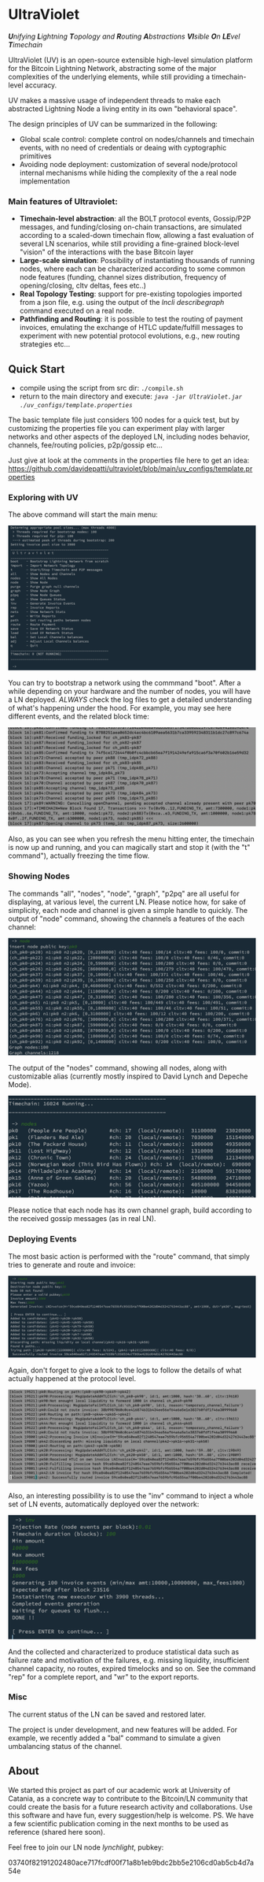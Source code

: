 # UltraViolet

_**U**nifying **L**ightning **T**opology and **R**outing **A**bstractions **VI**sible **O**n **LE**vel **T**imechain_

UltraViolet (UV) is an open-source extensible high-level simulation platform for the Bitcoin
Lightning Network, abstracting some of the major complexities of the underlying elements, while still providing a
timechain-level accuracy.

UV makes a massive usage of independent threads to make each abstracted Lightning Node a living entity in
its own "behavioral space".

The design principles of UV can be summarized in the following:

* Global scale control: complete control on nodes/channels and timechain events, with no need of credentials or deaing with cyptographic primitives
* Avoiding node deployment: customization of several node/protocol internal mechanisms while hiding the complexity of the a real node implementation

### Main features of Ultraviolet:

* **Timechain-level abstraction**: all the BOLT protocol events, Gossip/P2P messages, and funding/closing on-chain
  transactions, are simulated according to a scaled-down timechain flow, allowing a fast evaluation of several LN
  scenarios, while still providing a fine-grained block-level "vision" of the interactions with the base Bitcoin layer
* **Large-scale simulation**: Possibility of instantiating thousands of running nodes, where each can be characterized
  according to some common node features (funding, channel sizes distribution, frequency of opening/closing, cltv
  deltas, fees etc..)
* **Real Topology Testing**: support for pre-existing topologies imported from a json file, e.g. using the output of
  the _lncli describegraph_ command executed on a real node.
* **Pathfinding and Routing**: it is possible to test the routing of payment invoices, emulating the exchange of HTLC
  update/fulfill messages to experiment with new potential protocol evolutions, e.g., new routing strategies etc...


## Quick Start

* compile using the script from src dir: `./compile.sh`
* return to the main directory and execute:  _`java -jar UltraViolet.jar ./uv_configs/template.properties`_

The basic template file just considers 100 nodes for a quick test, but by customizing the properties file you can
experiment play with larger networks and other aspects of the deployed LN, including nodes behavior, channels,
fee/routing policies, p2p/gossip etc...

Just give at look at the comments in the properties file here to get an idea:
https://github.com/davidepatti/ultraviolet/blob/main/uv_configs/template.properties


### Exploring with UV

The above command will start the main menu:

![screen](uvpics/main.png) 

You can try to bootstrap a network using the commmand "boot". After a while depending on your hardware and the number of
nodes, you will have a LN deployed.
*ALWAYS* check the log files to get a detailed understanding of what's happening under the hood. For example, you may see
here different events, and the related block time:

![log_boot](uvpics/log_boot.png) 

Also, as you can see when you refresh the menu hitting enter, the timechain is now up and running, and you can magically
start and stop it (with the "t" command"), actually freezing the time flow.

### Showing Nodes


The commands "all", "nodes", "node", "graph", "p2pq" are all useful for displaying, at various level, the current LN.
Please notice how, for sake of simplicity, each node and channel is given a simple handle to quickly.
The output of "node" command, showing the channels a features of the each channel:

![node](uvpics/node.png) 

The output of the "nodes" command, showing all nodes, along with customizable alias (currently mostly inspired to David
Lynch and Depeche Mode).

![nodes](uvpics/nodes.png) 

Please notice that each node has its own channel graph, build according to the received gossip messages (as in real LN).

### Deploying Events

The most basic action is performed with the "route" command, that simply tries to generate and route and invoice:

![route](uvpics/route.png) 

Again, don't forget to give a look to the logs to follow the details of what actually happened at the protocol level.

![log_route](uvpics/log_route.png) 

Also, an interesting possibility is to use the "inv" command to inject a whole set of LN events, automatically deployed over the network:

![inv](uvpics/inv.png) 

And the collected and characterized to produce statistical data such as failure rate and motivation of the failures,
e.g. missing liquidity, insufficient channel capacity, no routes, expired timelocks and so on. See the command "rep" for
a complete report, and "wr" to the export reports.

### Misc

The current status of the LN can be saved and restored later. 

The project is under development, and new features will be added. 
For example, we recently added a "bal" command to simulate a given umbalancing status of the channel.

## About

We started this project as part of our academic work at University of Catania, as a concrete way to contribute to the
Bitcoin/LN community that could create the basis for a future research activity and collaborations.
Use this software and have fun, every suggestion/help is welcome.
PS. We have a few scientific publication coming in the next months to be used as reference (shared here soon).

Feel free to join our LN node *lynchlight*,  pubkey:

03740f82191202480ace717fcdf00f71a8b1eb9bdc2bb5e2106cd0ab5cb4d7a54e





























